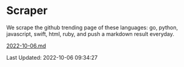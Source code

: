 # Scraper

We scrape the github trending page of these languages: go, python, javascript, swift, html, ruby, and push a markdown result everyday.

[2022-10-06.md](https://github.com/henson/Scraper/blob/master/2022-10-06.md)

Last Updated: 2022-10-06 09:34:27